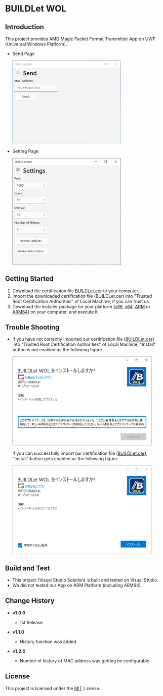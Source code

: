 BUILDLet WOL
============

Introduction
------------

This project provides AMD Magic Packet Format Transmitter App on UWP (Universal Windows Platform).

- Send Page  

  <img src="./README/SendPage_v1.0.0.png" alt="Send Page" width="350">

- Setting Page

  <img src="./README/SettingPage_v1.2.0.png" alt="Setting Page" width="350">

Getting Started
---------------

1. Download the certification file [BUILDLet.cer](./Certificate/BUILDLet.cer) to your computer.
2. Import the downloaded certification file (BUILDLet.cer) into "Trusted Root Certification Authorities" of Local Machine, if you can trust us.
3. Download the installer package for your platform ([x86](./BUILDLet.WOL/AppPackages/BUILDLet.WOL_1.2.0.0_x86_Test/BUILDLet.WOL_1.2.0.0_x86.msix), [x64](./BUILDLet.WOL/AppPackages/BUILDLet.WOL_1.2.0.0_x64_Test/BUILDLet.WOL_1.2.0.0_x64.msix), [ARM](./BUILDLet.WOL/AppPackages/BUILDLet.WOL_1.2.0.0_ARM_Test/BUILDLet.WOL_1.2.0.0_ARM.msix) or [ARM64](./BUILDLet.WOL/AppPackages/BUILDLet.WOL_1.2.0.0_ARM64_Test/BUILDLet.WOL_1.2.0.0_ARM64.msix)) on your computer, and execute it.

Trouble Shooting
----------------

- If you have not correctly imported our certification file ([BUILDLet.cer](./Certificate/BUILDLet.cer)) into "Trusted Root Certification Authorities" of Local Machine, "Install" button is not enabled as the following figure.

  <img src="./README/Installer_not_trusted_app.png" alt="Not Trusted App" width="450">

  If you can successfully import our certification file ([BUILDLet.cer](Certificate/BUILDLet.cer)), "Install" button gets enabled as the following figure.

  <img src="./README/Installer_trusted_app.png" alt="Trusted App" width="450">

Build and Test
--------------

- This project (Visual Studio Solution) is built and tested on Visual Studio.
- We did not tested our App on ARM Platform (including ARM64).

Change History
--------------

- **v1.0.0**
  - 1st Release

- **v1.1.0**
  - History function was added.

- **v1.2.0**
  - Number of history of MAC address was getting be configurable.

License
-------

This project is licensed under the [MIT](https://opensource.org/licenses/MIT) License.
